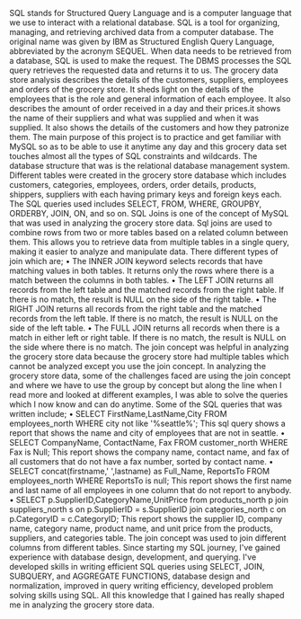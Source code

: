 
SQL stands for Structured Query Language and is a computer language that we use to interact with a relational database. SQL is a tool for organizing, managing, and retrieving archived data from a computer database. The original name was given by IBM as Structured English Query Language, abbreviated by the acronym SEQUEL. When data needs to be retrieved from a database, SQL is used to make the request. The DBMS processes the SQL query retrieves the requested data and returns it to us.
The grocery data store analysis describes the details of the customers, suppliers, employees and orders of the grocery store. It sheds light on the details of the employees that is the role and general information of each employee. It also describes the amount of order received in a day and their prices.it shows the name of their suppliers and what was supplied and when it was supplied. It also shows the details of the customers and how they patronize them.
The main purpose of this project is to practice and get familiar with MySQL so as to be able to use it anytime any day and this grocery data set touches almost all the types of SQL constraints and wildcards.
The database structure that was is the relational database management system. Different tables were created in the grocery store database which includes customers, categories, employees, orders, order details, products, shippers, suppliers with each having primary keys and foreign keys each.
The SQL queries used includes SELECT, FROM, WHERE, GROUPBY, ORDERBY, JOIN, ON, and so on.
SQL Joins is one of the concept of MySQL that was used in analyzing the grocery store data. Sql joins are used to combine rows from two or more tables based on a related column between them. This allows you to retrieve data from multiple tables in a single query, making it easier to analyze and manipulate data. There different types of join which are;
•	The INNER JOIN keyword selects records that have matching values in both tables. It returns only the rows where there is a match between the columns in both tables.
•	The LEFT JOIN returns all records from the left table and the matched records from the right table. If there is no match, the result is NULL on the side of the right table.
•	The RIGHT JOIN returns all records from the right table and the matched records from the left table. If there is no match, the result is NULL on the side of the left table.
•	The FULL JOIN returns all records when there is a match in either left or right table. If there is no match, the result is NULL on the side where there is no match.
The join concept was helpful in analyzing the grocery store data because the grocery store had multiple tables which cannot be analyzed except you use the join concept.
In analyzing the grocery store data, some of the challenges faced are using the join concept and where we have to use the group by concept but along the line when I read more and looked at different examples, I was able to solve the queries which I now know and can do anytime.
Some of the SQL queries that was written include;
•	SELECT FirstName,LastName,City
FROM employees_north
WHERE city not like '%seattle%';
This sql query shows a report that shows the name and city of employees that are not in seattle.
•	SELECT CompanyName, ContactName, Fax
FROM customer_north
WHERE Fax is Null;
This report shows the company name, contact name, and fax of all customers that do not have a fax number, sorted by contact name. 
•	SELECT concat(firstname,' ',lastname) as Full_Name, ReportsTo
FROM employees_north
WHERE ReportsTo is null;
This report shows the first name and last name of all employees in one column that do not report to anybody. 
•	SELECT p.SupplierID,CategoryName,UnitPrice
from  products_north p
join suppliers_north s on p.SupplierID = s.SupplierID
join categories_north c on p.CategoryID = c.CategoryID;
This report shows the supplier ID, company name, category name, product name, and unit price from the products, suppliers, and categories table. The join concept was used to join different columns from different tables.
Since starting my SQL journey, I've gained experience with database design, development, and querying. I've developed skills in writing efficient SQL queries using SELECT, JOIN, SUBQUERY, and AGGREGATE FUNCTIONS, database design and normalization, improved in query writing efficiency, developed problem solving skills using SQL. All this knowledge that I gained has really shaped me in analyzing the grocery store data.


